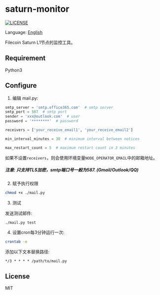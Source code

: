 # saturn-monitor
[![LICENSE](https://img.shields.io/github/license/qianhh/saturn-monitor)](./LICENSE "LICENSE")

Language: [English](./README.md)

Filecoin Saturn L1节点的监控工具。

## Requirement
Python3

## Configure
1. 编辑 mail.py:
```python
smtp_server = 'smtp.office365.com'  # smtp server
smtp_port = 587  # smtp port
sender = 'xxx@outlook.com'  # user
password = '********'  # password

receivers = ['your_receive_email1', 'your_receive_email2']

min_interval_minutes = 30  # minimum interval between notices

max_restart_count = 5  # maximum restart count in 3 minutes
```
如果不设置```receivers```，则会使用环境变量```NODE_OPERATOR_EMAIL```中的邮箱地址。

##### 注意: 只支持TLS加密，smtp端口号一般为587. (Gmail/Outlook/QQ)

2. 赋予执行权限
```bash
chmod +x ./mail.py
```

3. 测试

发送测试邮件:
```bash
./mail.py test
```

4. 设置cron每3分钟运行一次:
```bash
crontab -e
```

添加以下文本替换路径:
```
*/3 * * * * /path/to/mail.py
```

## License
MIT
